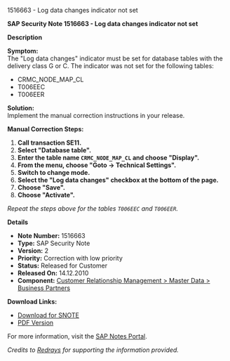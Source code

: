 1516663 - Log data changes indicator not set

**SAP Security Note 1516663 - Log data changes indicator not set**

**Description**

**Symptom:**  
The "Log data changes" indicator must be set for database tables with the delivery class G or C. The indicator was not set for the following tables:
- CRMC_NODE_MAP_CL
- T006EEC
- T006EER

**Solution:**  
Implement the manual correction instructions in your release.

**Manual Correction Steps:**
1. **Call transaction SE11.**
2. **Select "Database table".**
3. **Enter the table name `CRMC_NODE_MAP_CL` and choose "Display".**
4. **From the menu, choose "Goto → Technical Settings".**
5. **Switch to change mode.**
6. **Select the "Log data changes" checkbox at the bottom of the page.**
7. **Choose "Save".**
8. **Choose "Activate".**

*Repeat the steps above for the tables `T006EEC` and `T006EER`.*

**Details**
- **Note Number:** 1516663
- **Type:** SAP Security Note
- **Version:** 2
- **Priority:** Correction with low priority
- **Status:** Released for Customer
- **Released On:** 14.12.2010
- **Component:** [Customer Relationship Management > Master Data > Business Partners](https://me.sap.com/mynotes?tab=Search&sortBy=Relevance&filters=themk%25253Aeq~'CRM-MD-BP*'%25252BreleaseStatus%25253Aeq~'CustomerRelease'%25252BsecurityPatchDay%25253Aeq~'NotRestricted'%25252BfuzzyThreshold%25253Aeq~'0.9'&flag=mynotes)

**Download Links:**
- [Download for SNOTE](https://notesdownloads.sap.com/note/0040000009254432017)
- [PDF Version](https://userapps.support.sap.com/sap/support/sfm/notes/print/0001516663?language=en-US&token=AA125DDB33A066C1D4EC4299C5A17EB4)

For more information, visit the [SAP Notes Portal](https://me.sap.com/notes/0001516663).

*Credits to [Redrays](https://redrays.io) for supporting the information provided.*